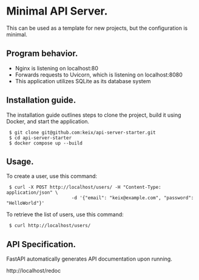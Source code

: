 # Minimal API Server.

This can be used as a template for new projects, but the configuration is minimal.

## Program behavior.

- Nginx is listening on localhost:80
- Forwards requests to Uvicorn, which is listening on localhost:8080
- This application utilizes SQLite as its database system

## Installation guide.

The installation guide outlines steps to clone the project, build it using Docker, and start the application.

```
 $ git clone git@github.com:keix/api-server-starter.git
 $ cd api-server-starter
 $ docker compose up --build
```

## Usage.

To create a user, use this command:

```
 $ curl -X POST http://localhost/users/ -H "Content-Type: application/json" \
                        -d '{"email": "keix@example.com", "password": "HelloWorld"}'
```

To retrieve the list of users, use this command:

```
 $ curl http://localhost/users/
```

## API Specification.

FastAPI automatically generates API documentation upon running.

http://localhost/redoc

